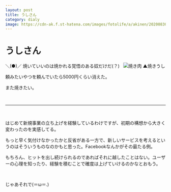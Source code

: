 ```yaml
---
layout: post
title: うしさん
category: dialy
image: https://cdn-ak.f.st-hatena.com/images/fotolife/a/akinen/20200830/20200830031213.jpg
---
```


# うしさん

＼(●)／ 焼いていいのは焼かれる覚悟のある奴だけだ(？)
 
<img src="https://cdn-ak.f.st-hatena.com/images/fotolife/a/akinen/20200830/20200830031213.jpg" alt="焼き肉">
▲焼きうし

頼みたいやつを頼んでいたら5000円くらい消えた。

また焼きたい。

 

---

 

はじめて新規事業の立ち上げを経験しているわけですが、初期の構想から大きく変わったのを実感してる。

もっと早く気付けなかったかと反省がある一方で、新しいサービスを考えるというのはそういうものなのかもと思った。Facebookなんかがその最たる例。

もちろん、ヒットを出し続けられるのであればそれに越したことはない。ユーザーの心理を知ったり、経験を積むことで確度は上げていけるのかなとおもう。

 

じゃあそれで(＝ω＝.)